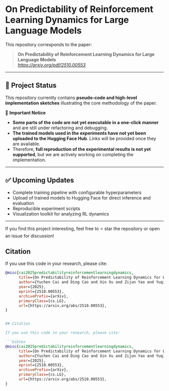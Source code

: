 # On Predictability of Reinforcement Learning Dynamics for Large Language Models

This repository corresponds to the paper:

> **On Predictability of Reinforcement Learning Dynamics for Large Language Models**  
> *https://arxiv.org/pdf/2510.00553*

---

## 📌 Project Status

This repository currently contains **pseudo-code and high-level implementation sketches** illustrating the core methodology of the paper.

🚧 **Important Notice**

- **Some parts of the code are not yet executable in a one-click manner** and are still under refactoring and debugging.
- **The trained models used in the experiments have not yet been uploaded to the Hugging Face Hub**. Links will be provided once they are available.
- Therefore, **full reproduction of the experimental results is not yet supported**, but we are actively working on completing the implementation.

---

## ✅ Upcoming Updates

- Complete training pipeline with configurable hyperparameters  
- Upload of trained models to Hugging Face for direct inference and evaluation  
- Reproducible experiment scripts  
- Visualization toolkit for analyzing RL dynamics  

---

If you find this project interesting, feel free to ⭐ star the repository or open an issue for discussion!

## Citation

If you use this code in your research, please cite:

```bibtex
@misc{cai2025predictabilityreinforcementlearningdynamics,
      title={On Predictability of Reinforcement Learning Dynamics for Large Language Models}, 
      author={Yuchen Cai and Ding Cao and Xin Xu and Zijun Yao and Yuqing Huang and Zhenyu Tan and Benyi Zhang and Guiquan Liu and Junfeng Fang},
      year={2025},
      eprint={2510.00553},
      archivePrefix={arXiv},
      primaryClass={cs.LG},
      url={https://arxiv.org/abs/2510.00553}, 
}


## Citation

If you use this code in your research, please cite:

```bibtex
@misc{cai2025predictabilityreinforcementlearningdynamics,
      title={On Predictability of Reinforcement Learning Dynamics for Large Language Models}, 
      author={Yuchen Cai and Ding Cao and Xin Xu and Zijun Yao and Yuqing Huang and Zhenyu Tan and Benyi Zhang and Guiquan Liu and Junfeng Fang},
      year={2025},
      eprint={2510.00553},
      archivePrefix={arXiv},
      primaryClass={cs.LG},
      url={https://arxiv.org/abs/2510.00553}, 
}

